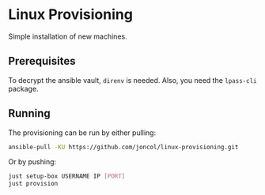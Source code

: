 # Linux Provisioning

Simple installation of new machines.

## Prerequisites

To decrypt the ansible vault, `direnv` is needed. Also, you need the `lpass-cli`
package.

## Running

The provisioning can be run by either pulling:

```bash
ansible-pull -KU https://github.com/joncol/linux-provisioning.git
```

Or by pushing:

```bash
just setup-box USERNAME IP [PORT]
just provision
```
